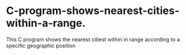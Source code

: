# C-program-shows-nearest-cities-within-a-range.
This C program shows the nearest citiest within in range  according to a specific geographic position
